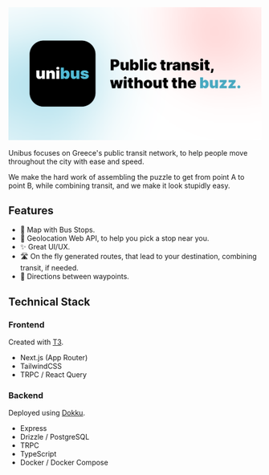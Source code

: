 <p>
  <picture>
    <source media="(prefers-color-scheme: dark)" srcset="https://github.com/billvog/unibus/blob/main/web/public/og-image-dark.png">
    <img src="https://github.com/billvog/unibus/blob/main/web/public/og-image.png" alt="Unibus: Public transit, without the buzz." />
  </picture>
</p>

Unibus focuses on Greece's public transit network, to help people move throughout the city with ease and speed.

We make the hard work of assembling the puzzle to get from point A to point B, while combining transit, and we make it look stupidly easy.

## Features

- 🚏 Map with Bus Stops.
- 📍 Geolocation Web API, to help you pick a stop near you.
- ✨ Great UI/UX.
- 🛣️ On the fly generated routes, that lead to your destination, combining transit, if needed.
- 🧭 Directions between waypoints.

## Technical Stack

### Frontend

Created with [T3](https://create.t3.gg/).

- Next.js (App Router)
- TailwindCSS
- TRPC / React Query

### Backend

Deployed using [Dokku](https://dokku.com/).

- Express
- Drizzle / PostgreSQL
- TRPC
- TypeScript
- Docker / Docker Compose
